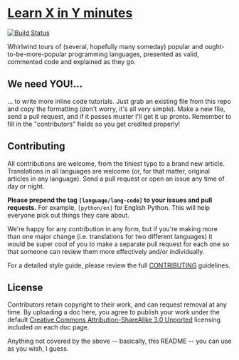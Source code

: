 # [Learn X in Y minutes][1]

[![Build Status](https://travis-ci.org/adambard/learnxinyminutes-docs.svg?branch=master)](https://travis-ci.org/adambard/learnxinyminutes-docs)

Whirlwind tours of (several, hopefully many someday) popular and
ought-to-be-more-popular programming languages, presented as valid, commented
code and explained as they go.

## We need YOU!...

... to write more inline code tutorials. Just grab an existing file from this
repo and copy the formatting (don't worry, it's all very simple). Make a new
file, send a pull request, and if it passes muster I'll get it up pronto.
Remember to fill in the "contributors" fields so you get credited properly!

## Contributing

All contributions are welcome, from the tiniest typo to a brand new article.
Translations in all languages are welcome (or, for that matter, original
articles in any language). Send a pull request or open an issue any time of day
or night.

**Please prepend the tag `[language/lang-code]` to your issues and pull
requests.** For example, `[python/en]` for English Python. This will help
everyone pick out things they care about.

We're happy for any contribution in any form, but if you're making more than one
major change (i.e. translations for two different languages) it would be super
cool of you to make a separate pull request for each one so that someone can
review them more effectively and/or individually.

For a detailed style guide, please review the full [CONTRIBUTING][2] guidelines.

## License

Contributors retain copyright to their work, and can request removal at any
time. By uploading a doc here, you agree to publish your work under the default
[Creative Commons Attribution-ShareAlike 3.0 Unported][3] licensing included on
each doc page.

Anything not covered by the above -- basically, this README -- you can use as
you wish, I guess.


[1]: http://learnxinyminutes.com
[2]: /CONTRIBUTING.markdown
[3]: http://creativecommons.org/licenses/by-sa/3.0/deed.en_US
